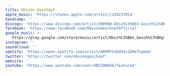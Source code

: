 ```yaml
---
title: Obszön Geschöpf
apple_music: 'https://itunes.apple.com/artist//159223914'
bandcamp: ''
discogs: 'https://www.discogs.com/artist/300960-Obsz%C3%B6n-Gesch%C3%B6pf'
facebook: 'https://www.facebook.com/ObszonGeschopfOfficial'
google_music: >-
   https://play.google.com/store/music/artist/Obsz%C3%B6n_Gesch%C3%B6pf?id=Ahk4zs2ya3xblctjeurigw4zryu
instagram: ''
soundcloud: ''
spotify: 'https://open.spotify.com/artist/4MVMfSxDd44z1DMe7LmmaG'
twitter: 'https://twitter.com/obszongeschopf'
website: ''
youtube: 'https://www.youtube.com/user/OBSZON666/featured'
---
```

